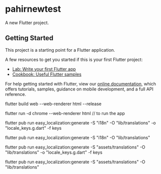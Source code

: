 # pahirnewtest

A new Flutter project.

## Getting Started

This project is a starting point for a Flutter application.

A few resources to get you started if this is your first Flutter project:

- [Lab: Write your first Flutter app](https://flutter.dev/docs/get-started/codelab)
- [Cookbook: Useful Flutter samples](https://flutter.dev/docs/cookbook)

For help getting started with Flutter, view our
[online documentation](https://flutter.dev/docs), which offers tutorials,
samples, guidance on mobile development, and a full API reference.


flutter build web --web-renderer html --release

flutter run -d chrome --web-renderer html // to run the app

flutter pub run easy_localization:generate -S "i18n" -O "lib/translations" -o "locale_keys.g.dart" -f keys

flutter pub run easy_localization:generate -S "i18n" -O "lib/translations"


flutter pub run easy_localization:generate -S "assets/translations" -O "lib/translations" -o "locale_keys.g.dart" -f keys

flutter pub run easy_localization:generate -S "assets/translations" -O "lib/translations"